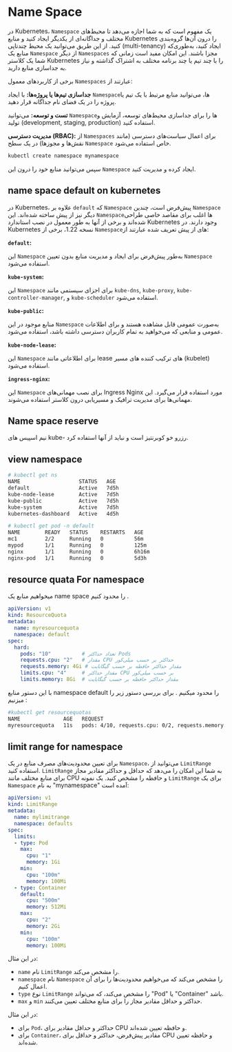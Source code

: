 # Name Space

در Kubernetes، `Namespace` یک مفهوم است که به شما اجازه می‌دهد تا محیط‌های مختلف و جداگانه‌ای از یکدیگر ایجاد کنید و منابع Kubernetes را درون آن‌ها گروه‌بندی کنید. از این طریق می‌توانید یک محیط چندتاپی (multi-tenancy) ایجاد کنید، به‌طوری‌که منابع یک `Namespace` از دیگر `Namespaces` مجزا باشند. این امکان مفید است زمانی که شما یک کلاستر Kubernetes را با چند تیم یا چند برنامه مختلف به اشتراک گذاشته و نیاز به جداسازی منابع دارید.

برخی از کاربردهای معمول `Namespaces` عبارتند از:

**جداسازی تیم‌ها یا پروژه‌ها:** با ایجاد `Namespace`ها، می‌توانید منابع مرتبط با یک تیم یا پروژه را در یک فضای نام جداگانه قرار دهید.

**تست و توسعه:** می‌توانید `Namespace`ها را برای جداسازی محیط‌های توسعه، آزمایش و تولید (development, staging, production) استفاده کنید.

**مدیریت دسترسی (RBAC):** از `Namespaces` برای اعمال سیاست‌های دسترسی (مانند نقش‌ها و مجوزها) در یک سطح `Namespace` خاص استفاده می‌شود.


```bash
kubectl create namespace mynamespace
```

سپس می‌توانید منابع خود را درون این `Namespace` ایجاد کرده و مدیریت کنید.

## name space default on kubernetes

در Kubernetes، علاوه بر `default` که `Namespace` پیش‌فرض است، چندین `Namespace` دیگر نیز از پیش ساخته شده‌اند. این `Namespace`ها اغلب برای مقاصد خاصی طراحی شده‌اند و برخی از آنها به طور معمول در نصب استاندارد Kubernetes وجود دارند. در Kubernetes نسخه 1.22، برخی از `Namespace`های از پیش تعریف شده عبارتند از:

**`default`:**

این `Namespace` به‌طور پیش‌فرض برای ایجاد و مدیریت منابع بدون تعیین `Namespace` استفاده می‌شود.

**`kube-system`:** 

این `Namespace` برای اجزای سیستمی مانند `kube-dns`, `kube-proxy`, `kube-controller-manager`, و `kube-scheduler` استفاده می‌شود.

**`kube-public`:** 

منابع موجود در این `Namespace` به‌صورت عمومی قابل مشاهده هستند و برای اطلاعات عمومی و منابعی که می‌خواهید به تمام کاربران دسترسی داشته باشد، استفاده می‌شود.

**`kube-node-lease`:** 

این `Namespace` برای اطلاعاتی مانند lease های ترکیب کننده های مسیر (kubelet) استفاده می‌شود.

**`ingress-nginx`:**

این `Namespace` برای نصب مهمانی‌های Ingress Nginx مورد استفاده قرار می‌گیرد. این مهمانی‌ها برای مدیریت ترافیک و مسیریابی درون کلاستر استفاده می‌شوند.



## Name space reserve
نیم اسپیس های kube- رزرو خو کوبرنتیز است و نباید از آنها استفاده کرد.


## view namespace

```bash
# kubectl get ns
NAME                   STATUS   AGE
default                Active   7d5h
kube-node-lease        Active   7d5h
kube-public            Active   7d5h
kube-system            Active   7d5h
kubernetes-dashboard   Active   4d5h

# kubectl get pod -n default
NAME        READY   STATUS    RESTARTS   AGE
mc1         2/2     Running   0          56m
mypod       1/1     Running   0          125m
nginx       1/1     Running   0          6h16m
nginx-pod   1/1     Running   0          5d3h
```
## resource quata For namespace
میخواهیم منابع یک name space را محدود کنیم .
```yaml
apiVersion: v1
kind: ResourceQuota
metadata:
  name: myresourcequota
  namespace: default
spec:
  hard:
    pods: "10"          # تعداد حداکثر Pods
    requests.cpu: "2"   # مقدار CPU حداکثر بر حسب میلی‌کور
    requests.memory: 4Gi # مقدار حداکثر حافظه بر حسب گیگابایت
    limits.cpu: "4"     # مقدار حداکثر CPU بر حسب میلی‌کور
    limits.memory: 8Gi  # مقدار حداکثر حافظه بر حسب گیگابایت
```
با این دستور منابع namespace default را محدود میکنیم .
برای بررسی دستور زیر را میزنیم :
```bash
#kubectl get resourcequotas
NAME              AGE   REQUEST                                                 LIMIT
myresourcequota   11s   pods: 4/10, requests.cpu: 0/2, requests.memory: 0/4Gi   limits.cpu: 0/4, limits.memory: 0/8Gi
```

## limit range for namespace
برای تعیین محدودیت‌های مصرف منابع در یک `Namespace`، می‌توانید از `LimitRange` استفاده کنید. `LimitRange` به شما این امکان را می‌دهد که حداقل و حداکثر مقادیر مجاز برای منابع مختلف مانند CPU و حافظه را مشخص کنید.
یک نمونه `LimitRange` برای یک `Namespace` به نام "mynamespace" آمده است:

```yaml
apiVersion: v1
kind: LimitRange
metadata:
  name: mylimitrange
  namespace: defaults
spec:
  limits:
  - type: Pod
    max:
      cpu: "1"
      memory: 1Gi
    min:
      cpu: "100m"
      memory: 100Mi
  - type: Container
    default:
      cpu: "500m"
      memory: 512Mi
    max:
      cpu: "2"
      memory: 2Gi
    min:
      cpu: "100m"
      memory: 100Mi
```

در این مثال:

- `name` نام `LimitRange` را مشخص می‌کند.
- `namespace` نام `Namespace` را مشخص می‌کند که می‌خواهیم محدودیت‌ها را برای آن اعمال کنیم.
- `type` نوع `LimitRange` را مشخص می‌کند، که می‌تواند "Pod" یا "Container" باشد.
- `max` و `min` حداکثر و حداقل مقادیر مجاز را برای منابع مختلف تعیین می‌کنند.

در این مثال:

- برای `Pod`، حداکثر و حداقل مقادیر برای CPU و حافظه تعیین شده‌اند.
- برای `Container`، مقادیر پیش‌فرض، حداکثر و حداقل برای CPU و حافظه تعیین شده‌اند.
